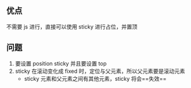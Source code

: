 ## 优点

不需要 js 进行，直接可以使用 sticky 进行占位，并置顶

## 问题

1. 要设置 position sticky 并且要设置 top
2. sticky 在滚动变化成 fixed 时，定位与父元素，所以父元素要是滚动元素
	- sticky 元素和父元素之间有其他元素，sticky 将会==失效== 
	